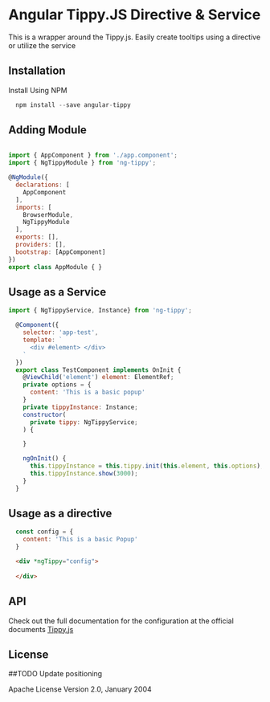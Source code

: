 # Angular Tippy.JS Directive & Service

  This is a wrapper around the Tippy.js. Easily create tooltips using a directive or utilize the service


## Installation

Install Using NPM

```javascript
  npm install --save angular-tippy
```


## Adding Module 

```javascript

import { AppComponent } from './app.component';
import { NgTippyModule } from 'ng-tippy';

@NgModule({
  declarations: [
    AppComponent
  ],
  imports: [
    BrowserModule,
    NgTippyModule
  ],
  exports: [],
  providers: [],
  bootstrap: [AppComponent]
})
export class AppModule { }
```

## Usage as a Service
	
```javascript
import { NgTippyService, Instance} from 'ng-tippy';

  @Component({
    selector: 'app-test',
    template: `
      <div #element> </div>
    `
  })
  export class TestComponent implements OnInit {
    @ViewChild('element') element: ElementRef;
    private options = {
      content: 'This is a basic popup'
    }
    private tippyInstance: Instance;
    constructor(
      private tippy: NgTippyService;
    ) {

    }

    ngOnInit() {
      this.tippyInstance = this.tippy.init(this.element, this.options);
      this.tippyInstance.show(3000);
    }
  }
```


## Usage as a directive

```javascript
  const config = {
    content: 'This is a basic Popup'
  }
```

```html
  <div *ngTippy="config"> 
    
  </div>
```

## API

Check out the full documentation for the configuration at the official documents [Tippy.js](https://atomiks.github.io/tippyjs/all-options/)
    
## License

##TODO
Update positioning

Apache License Version 2.0, January 2004
